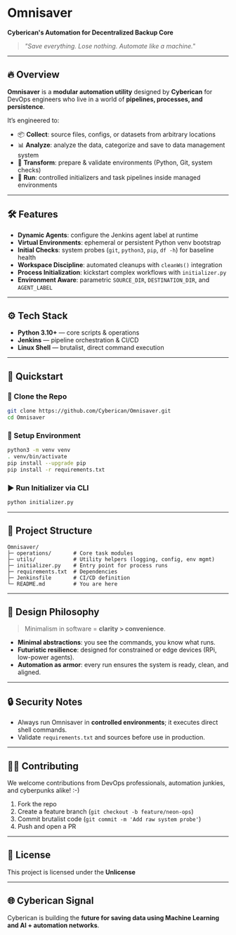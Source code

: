# Omnisaver

**Cyberican's Automation for Decentralized Backup Core**

> *"Save everything. Lose nothing. Automate like a machine."*

---

## 🔥 Overview

**Omnisaver** is a **modular automation utility** designed by **Cyberican** for DevOps engineers who live in a world of **pipelines, processes, and persistence**.

It’s engineered to:

* 📦 **Collect**: source files, configs, or datasets from arbitrary locations
* 📊 **Analyze**: analyze the data, categorize and save to data management system
* 🧩 **Transform**: prepare & validate environments (Python, Git, system checks)
* 🚀 **Run**: controlled initializers and task pipelines inside managed environments

---

## 🛠 Features

* **Dynamic Agents**: configure the Jenkins agent label at runtime
* **Virtual Environments**: ephemeral or persistent Python venv bootstrap
* **Initial Checks**: system probes (`git`, `python3`, `pip`, `df -h`) for baseline health
* **Workspace Discipline**: automated cleanups with `cleanWs()` integration
* **Process Initialization**: kickstart complex workflows with `initializer.py`
* **Environment Aware**: parametric `SOURCE_DIR`, `DESTINATION_DIR`, and `AGENT_LABEL`

---

## ⚙️ Tech Stack

* **Python 3.10+** — core scripts & operations
* **Jenkins** — pipeline orchestration & CI/CD
* **Linux Shell** — brutalist, direct command execution

---

## 🚦 Quickstart

### 🔽 Clone the Repo

```bash
git clone https://github.com/Cyberican/Omnisaver.git
cd Omnisaver
```

### 🐍 Setup Environment

```bash
python3 -m venv venv
. venv/bin/activate
pip install --upgrade pip
pip install -r requirements.txt
```

### ▶️ Run Initializer via CLI

```bash
python initializer.py
```

---

## 📂 Project Structure

```
Omnisaver/
├─ operations/       # Core task modules
├─ utils/            # Utility helpers (logging, config, env mgmt)
├─ initializer.py    # Entry point for process runs
├─ requirements.txt  # Dependencies
├─ Jenkinsfile       # CI/CD definition
└─ README.md         # You are here
```

---

## 🧱 Design Philosophy

> Minimalism in software = **clarity > convenience**.

* **Minimal abstractions**: you see the commands, you know what runs.
* **Futuristic resilience**: designed for constrained or edge devices (RPi, low-power agents).
* **Automation as armor**: every run ensures the system is ready, clean, and aligned.

---

## 🔒 Security Notes

* Always run Omnisaver in **controlled environments**; it executes direct shell commands.
* Validate `requirements.txt` and sources before use in production.

---

## 🧑‍💻 Contributing

We welcome contributions from DevOps professionals, automation junkies, and cyberpunks alike! :-)

1. Fork the repo
2. Create a feature branch (`git checkout -b feature/neon-ops`)
3. Commit brutalist code (`git commit -m 'Add raw system probe'`)
4. Push and open a PR

---

## 📜 License

This project is licensed under the **Unlicense**

---

## 🌐 Cyberican Signal

Cyberican is building the **future for saving data using Machine Learning and AI + automation networks**.
